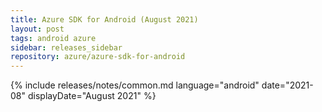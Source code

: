```yaml
---
title: Azure SDK for Android (August 2021)
layout: post
tags: android azure
sidebar: releases_sidebar
repository: azure/azure-sdk-for-android
---
```

{% include releases/notes/common.md language="android" date="2021-08" displayDate="August 2021" %}